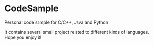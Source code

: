 # CodeSample
Personal code sample for C/C++, Java and Python

It contains several small project related to different kinds of languages.
Hope you enjoy it!
